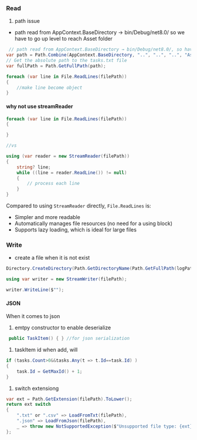 ### Read

1. path issue

- path read from AppContext.BaseDirectory → bin/Debug/net8.0/
so we have to go up level to reach Asset folder

```csharp
 // path read from AppContext.BaseDirectory → bin/Debug/net8.0/, so have to go up 3 levels to reach the Assets folder
var path = Path.Combine(AppContext.BaseDirectory, "..", "..", "..", "Assets", "tasks.txt");
// Get the absolute path to the tasks.txt file
var fullPath = Path.GetFullPath(path);

```

```csharp
foreach (var line in File.ReadLines(filePath))
{
    //make line become object
}

```

#### why not use streamReader

```csharp
foreach (var line in File.ReadLines(filePath))
{

}

//vs

using (var reader = new StreamReader(filePath))
{
    string? line;
    while ((line = reader.ReadLine()) != null)
    {
        // process each line
    }
}

```

Compared to using `StreamReader` directly, `File.ReadLines` is:

-  Simpler and more readable
-  Automatically manages file resources (no need for a using block)
-  Supports lazy loading, which is ideal for large files

### Write

- create a file when it is not exist

```csharp
Directory.CreateDirectory(Path.GetDirectoryName(Path.GetFullPath(logPath))!);
```

```csharp
using var writer = new StreamWriter(filePath);

writer.WriteLine($"");
```

#### JSON

When it comes to json

1. emtpy constructor to enable deserialize 

```csharp
 public TaskItem() { } //for json serialization
```

1. taskItem id when add, will

```csharp
if (tasks.Count>0&&tasks.Any(t => t.Id==task.Id) )
{
    task.Id = GetMaxId() + 1;
}
```

1. switch extensiong

```csharp
var ext = Path.GetExtension(filePath).ToLower();
return ext switch
{
    ".txt" or ".csv" => LoadFromTxt(filePath),
    ".json" => LoadFromJson(filePath),
    _ => throw new NotSupportedException($"Unsupported file type: {ext}")
};

```